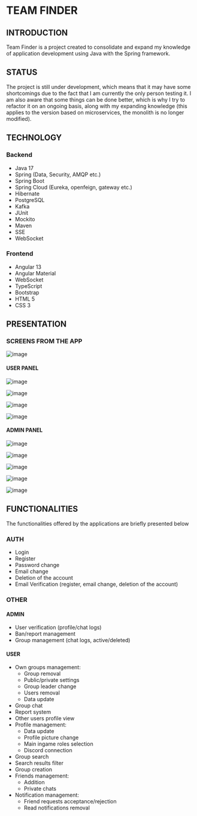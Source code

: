 # TEAM FINDER
## INTRODUCTION
Team Finder is a project created to consolidate and expand my knowledge of application development using Java with the Spring framework.
## STATUS
The project is still under development, which means that it may have some shortcomings due to the fact that I am currently the only person testing it. I am also aware that some things can be done better, which is why I try to refactor it on an ongoing basis, along with my expanding knowledge (this applies to the version based on microservices, the monolith is no longer modified).

## TECHNOLOGY
### Backend
- Java 17
- Spring (Data, Security, AMQP etc.)
- Spring Boot
- Spring Cloud (Eureka, openfeign, gateway etc.)
- Hibernate
- PostgreSQL
- Kafka
- JUnit
- Mockito
- Maven
- SSE
- WebSocket

### Frontend
- Angular 13
- Angular Material
- WebSocket
- TypeScript
- Bootstrap
- HTML 5
- CSS 3

## PRESENTATION

### SCREENS FROM THE APP

![image](https://github.com/Isveri/Team-Finder-README/assets/85582160/72513ea7-7cb9-435c-b357-5600416b61fd)

#### USER PANEL

![image](https://github.com/Isveri/Team-Finder-README/assets/85582160/c88bfeb8-93d2-46ff-a089-a3cd30872446)


![image](https://github.com/Isveri/Team-Finder-README/assets/85582160/4ef341b2-9f55-4464-a1c1-5e137fcbde6d)


![image](https://github.com/Isveri/Team-Finder-README/assets/85582160/e95ef470-5fb4-4a4c-8367-7ee6bbe097ec)

![image](https://github.com/Isveri/Team-Finder-README/assets/85582160/a6f7a63b-6e05-4040-80ea-ed2419312762)

#### ADMIN PANEL

![image](https://github.com/Isveri/Team-Finder-README/assets/85582160/feeec16e-b13a-4f19-9ab8-15676f4a8225)

![image](https://github.com/Isveri/Team-Finder-README/assets/85582160/701c1549-32ee-47e5-93b7-d53699e0e4e8)

![image](https://github.com/Isveri/Team-Finder-README/assets/85582160/3cb2740f-3be2-4c96-aba2-0e78ab295ee9)

![image](https://github.com/Isveri/Team-Finder-README/assets/85582160/862382be-3c18-4ee8-be95-f838461c41e2)

![image](https://github.com/Isveri/Team-Finder-README/assets/85582160/1dd1695d-8d55-421c-ad89-be750ede59c5)


## FUNCTIONALITIES
The functionalities offered by the applications are briefly presented below
### AUTH
- Login
- Register
- Password change
- Email change
- Deletion of the account
- Email Verification (register, email change, deletion of the account)

### OTHER
#### ADMIN
- User verification (profile/chat logs)
- Ban/report management
- Group management (chat logs, active/deleted)

#### USER
- Own groups management:
  - Group removal
  - Public/private settings
  - Group leader change
  - Users removal
  - Data update
- Group chat
- Report system
- Other users profile view
- Profile management:
  - Data update
  - Profile picture change
  - Main ingame roles selection
  - Discord connection
- Group search
- Search results filter
- Group creation
- Friends management:
  - Addition
  - Private chats
- Notification management:
  - Friend requests acceptance/rejection
  - Read notifications removal

